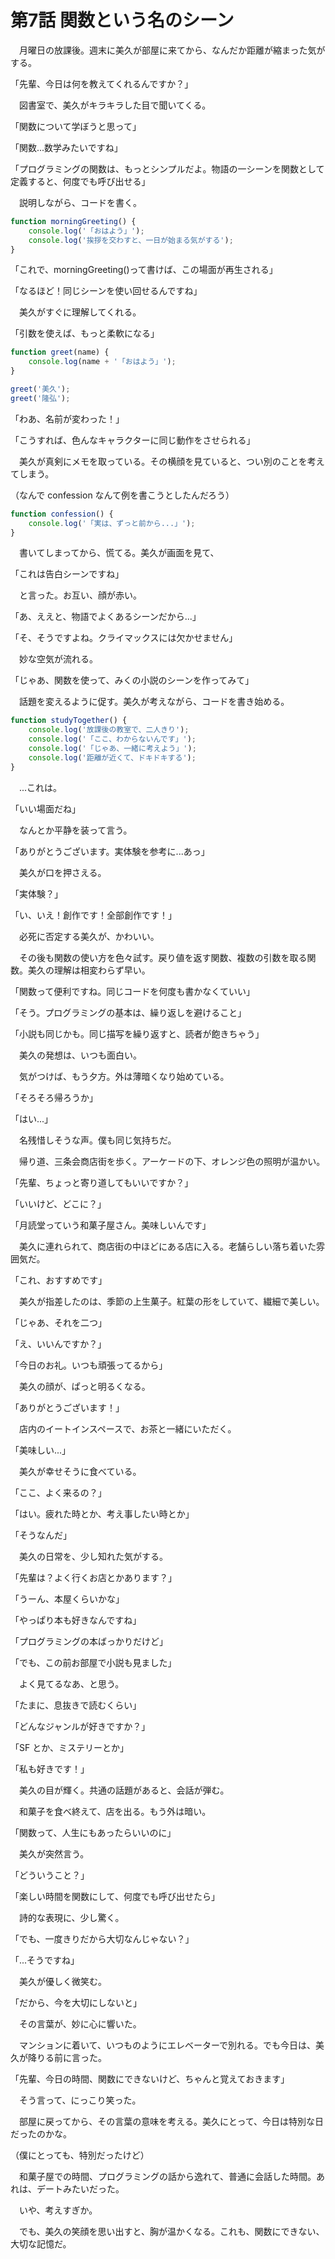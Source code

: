 # 第7話 関数という名のシーン

　月曜日の放課後。週末に美久が部屋に来てから、なんだか距離が縮まった気がする。

「先輩、今日は何を教えてくれるんですか？」

　図書室で、美久がキラキラした目で聞いてくる。

「関数について学ぼうと思って」

「関数...数学みたいですね」

「プログラミングの関数は、もっとシンプルだよ。物語の一シーンを関数として定義すると、何度でも呼び出せる」

　説明しながら、コードを書く。

```javascript
function morningGreeting() {
    console.log('「おはよう」');
    console.log('挨拶を交わすと、一日が始まる気がする');
}
```

「これで、morningGreeting()って書けば、この場面が再生される」

「なるほど！同じシーンを使い回せるんですね」

　美久がすぐに理解してくれる。

「引数を使えば、もっと柔軟になる」

```javascript
function greet(name) {
    console.log(name + '「おはよう」');
}

greet('美久');
greet('隆弘');
```

「わあ、名前が変わった！」

「こうすれば、色んなキャラクターに同じ動作をさせられる」

　美久が真剣にメモを取っている。その横顔を見ていると、つい別のことを考えてしまう。

（なんで confession なんて例を書こうとしたんだろう）

```javascript
function confession() {
    console.log('「実は、ずっと前から...」');
}
```

　書いてしまってから、慌てる。美久が画面を見て、

「これは告白シーンですね」

　と言った。お互い、顔が赤い。

「あ、ええと、物語でよくあるシーンだから...」

「そ、そうですよね。クライマックスには欠かせません」

　妙な空気が流れる。

「じゃあ、関数を使って、みくの小説のシーンを作ってみて」

　話題を変えるように促す。美久が考えながら、コードを書き始める。

```javascript
function studyTogether() {
    console.log('放課後の教室で、二人きり');
    console.log('「ここ、わからないんです」');
    console.log('「じゃあ、一緒に考えよう」');
    console.log('距離が近くて、ドキドキする');
}
```

　...これは。

「いい場面だね」

　なんとか平静を装って言う。

「ありがとうございます。実体験を参考に...あっ」

　美久が口を押さえる。

「実体験？」

「い、いえ！創作です！全部創作です！」

　必死に否定する美久が、かわいい。

　その後も関数の使い方を色々試す。戻り値を返す関数、複数の引数を取る関数。美久の理解は相変わらず早い。

「関数って便利ですね。同じコードを何度も書かなくていい」

「そう。プログラミングの基本は、繰り返しを避けること」

「小説も同じかも。同じ描写を繰り返すと、読者が飽きちゃう」

　美久の発想は、いつも面白い。

　気がつけば、もう夕方。外は薄暗くなり始めている。

「そろそろ帰ろうか」

「はい...」

　名残惜しそうな声。僕も同じ気持ちだ。

　帰り道、三条会商店街を歩く。アーケードの下、オレンジ色の照明が温かい。

「先輩、ちょっと寄り道してもいいですか？」

「いいけど、どこに？」

「月読堂っていう和菓子屋さん。美味しいんです」

　美久に連れられて、商店街の中ほどにある店に入る。老舗らしい落ち着いた雰囲気だ。

「これ、おすすめです」

　美久が指差したのは、季節の上生菓子。紅葉の形をしていて、繊細で美しい。

「じゃあ、それを二つ」

「え、いいんですか？」

「今日のお礼。いつも頑張ってるから」

　美久の顔が、ぱっと明るくなる。

「ありがとうございます！」

　店内のイートインスペースで、お茶と一緒にいただく。

「美味しい...」

　美久が幸せそうに食べている。

「ここ、よく来るの？」

「はい。疲れた時とか、考え事したい時とか」

「そうなんだ」

　美久の日常を、少し知れた気がする。

「先輩は？よく行くお店とかあります？」

「うーん、本屋くらいかな」

「やっぱり本も好きなんですね」

「プログラミングの本ばっかりだけど」

「でも、この前お部屋で小説も見ました」

　よく見てるなあ、と思う。

「たまに、息抜きで読むくらい」

「どんなジャンルが好きですか？」

「SF とか、ミステリーとか」

「私も好きです！」

　美久の目が輝く。共通の話題があると、会話が弾む。

　和菓子を食べ終えて、店を出る。もう外は暗い。

「関数って、人生にもあったらいいのに」

　美久が突然言う。

「どういうこと？」

「楽しい時間を関数にして、何度でも呼び出せたら」

　詩的な表現に、少し驚く。

「でも、一度きりだから大切なんじゃない？」

「...そうですね」

　美久が優しく微笑む。

「だから、今を大切にしないと」

　その言葉が、妙に心に響いた。

　マンションに着いて、いつものようにエレベーターで別れる。でも今日は、美久が降りる前に言った。

「先輩、今日の時間、関数にできないけど、ちゃんと覚えておきます」

　そう言って、にっこり笑った。

　部屋に戻ってから、その言葉の意味を考える。美久にとって、今日は特別な日だったのかな。

（僕にとっても、特別だったけど）

　和菓子屋での時間、プログラミングの話から逸れて、普通に会話した時間。あれは、デートみたいだった。

　いや、考えすぎか。

　でも、美久の笑顔を思い出すと、胸が温かくなる。これも、関数にできない、大切な記憶だ。